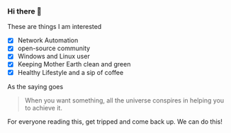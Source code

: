 ### Hi there 👋
These are things I am interested
- [x] Network Automation
- [x] open-source community
- [x] Windows and Linux user
- [x] Keeping Mother Earth clean and green
- [x] Healthy Lifestyle and a sip of coffee

As the saying goes

> When you want something, all the universe
> conspires in helping you to achieve it.

For everyone reading this, get tripped and come back up.
We can do this!

<!--
**fidelis24/fidelis24** is a ✨ _special_ ✨ repository because its `README.md` (this file) appears on your GitHub profile.

Here are some ideas to get you started:

- 🔭 I’m currently working on ...
- 🌱 I’m currently learning ...
- 👯 I’m looking to collaborate on ...
- 🤔 I’m looking for help with ...
- 💬 Ask me about ...
- 📫 How to reach me: ...
- 😄 Pronouns: ...
- ⚡ Fun fact: ...
-->
